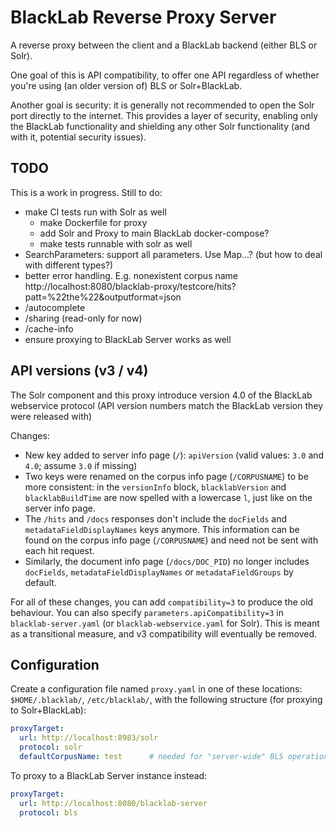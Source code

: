 # BlackLab Reverse Proxy Server

A reverse proxy between the client and a BlackLab backend (either BLS or Solr). 

One goal of this is API compatibility, to offer one API regardless of whether you're using (an older version of) BLS or Solr+BlackLab.

Another goal is security: it is generally not recommended to open the Solr port directly to the internet. This provides a layer of security, enabling only the BlackLab functionality and shielding any other Solr functionality (and with it, potential security issues).

## TODO

This is a work in progress. Still to do:

- make CI tests run with Solr as well
  * make Dockerfile for proxy
  * add Solr and Proxy to main BlackLab docker-compose?
  * make tests runnable with solr as well
- SearchParameters: support all parameters. Use Map...? (but how to deal with different types?)
- better error handling. E.g. nonexistent corpus name http://localhost:8080/blacklab-proxy/testcore/hits?patt=%22the%22&outputformat=json
- /autocomplete
- /sharing (read-only for now)
- /cache-info
- ensure proxying to BlackLab Server works as well

## API versions (v3 / v4)

The Solr component and this proxy introduce version 4.0 of the BlackLab webservice protocol (API version numbers match the BlackLab version they were released with)

Changes:
- New key added to server info page (`/`): `apiVersion` (valid values: `3.0` and `4.0`; assume `3.0` if missing)
- Two keys were renamed on the corpus info page (`/CORPUSNAME`) to be more consistent: in the `versionInfo` block, 
  `blacklabVersion` and `blacklabBuildTime` are now spelled with a lowercase `l`, just like on the server info page. 
- The `/hits` and `/docs` responses don't include the `docFields` and `metadataFieldDisplayNames` keys anymore.
  This information can be found on the corpus info page (`/CORPUSNAME`) and need not be sent with each hit request.
- Similarly, the document info page (`/docs/DOC_PID`) no longer includes `docFields`, `metadataFieldDisplayNames` or 
  `metadataFieldGroups` by default.

For all of these changes, you can add `compatibility=3` to produce the old behaviour. You can also specify 
`parameters.apiCompatibility=3` in `blacklab-server.yaml` (or `blacklab-webservice.yaml` for Solr).
This is meant as a transitional measure, and v3 compatibility will eventually be removed.

## Configuration

Create a configuration file named `proxy.yaml` in one of these locations: `$HOME/.blacklab/`, `/etc/blacklab/`, with 
the following structure (for proxying to Solr+BlackLab):

```yaml
proxyTarget:
  url: http://localhost:8983/solr
  protocol: solr
  defaultCorpusName: test      # needed for "server-wide" BLS operations (Solr request always needs a core)
```

To proxy to a BlackLab Server instance instead:

```yaml
proxyTarget:
  url: http://localhost:8080/blacklab-server
  protocol: bls
```
